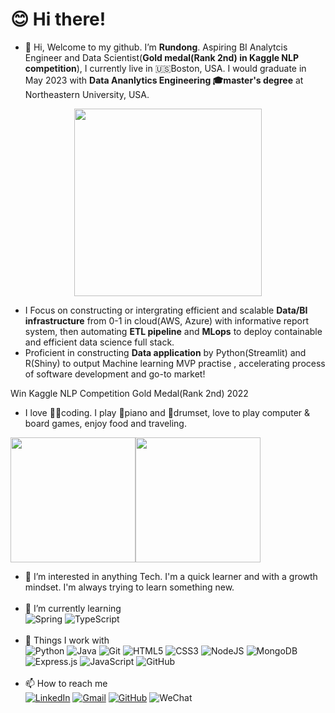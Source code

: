 # 😊 Hi there!

- 👋 Hi, Welcome to my github. I’m **Rundong**. Aspiring BI Analytcis Engineer and Data Scientist(**Gold medal(Rank 2nd) in Kaggle NLP competition**), I currently live in 🇺🇸Boston, USA. I would graduate in May 2023 with **Data Ananlytics Engineering 🎓master's degree** at Northeastern University, USA.
<div id="header" align="center">
  <img src="https://media.giphy.com/media/dyzew7Py7bnW9DiJJj/giphy.gif" width="300"/>
</div>

- I Focus on constructing or intergrating efficient and scalable **Data/BI infrastructure** from 0-1 in cloud(AWS, Azure) with informative report system, then automating **ETL pipeline** and **MLops** to deploy containable and efficient data science full stack.
- Proficient in constructing **Data application** by Python(Streamlit) and R(Shiny) to output Machine learning MVP practise , accelerating process of software development and go-to market!


Win Kaggle NLP Competition Gold Medal(Rank 2nd) 2022
- I love 👩‍💻coding. I play 🎹piano and 🥁drumset, love to play computer & board games, enjoy food and traveling.<br>

<img src="https://cdn.pixabay.com/photo/2014/06/13/00/16/figure-367946_960_720.png" height="200"><img src="https://cdn.pixabay.com/photo/2018/09/24/08/31/pixel-cells-3699334_960_720.png" height="200"><br>

- 👀 I’m interested in anything Tech. I'm a quick learner and with a growth mindset. I'm always trying to learn something new.<br><br>
- 🌱 I’m currently learning <br>
![Spring](https://img.shields.io/badge/spring-%236DB33F.svg?style=for-the-badge&logo=spring&logoColor=white) 
![TypeScript](https://img.shields.io/badge/typescript-%23007ACC.svg?style=for-the-badge&logo=typescript&logoColor=white)<br><br>
- 🔧 Things I work with <br> 
![Python](https://img.shields.io/badge/python-3670A0?style=for-the-badge&logo=python&logoColor=ffdd54)
![Java](https://img.shields.io/badge/java-%23ED8B00.svg?style=for-the-badge&logo=java&logoColor=white)
![Git](https://img.shields.io/badge/git-%23F05033.svg?style=for-the-badge&logo=git&logoColor=white)
![HTML5](https://img.shields.io/badge/html5-%23E34F26.svg?style=for-the-badge&logo=html5&logoColor=white)
![CSS3](https://img.shields.io/badge/css3-%231572B6.svg?style=for-the-badge&logo=css3&logoColor=white)
![NodeJS](https://img.shields.io/badge/node.js-6DA55F?style=for-the-badge&logo=node.js&logoColor=white)
![MongoDB](https://img.shields.io/badge/MongoDB-%234ea94b.svg?style=for-the-badge&logo=mongodb&logoColor=white)
![Express.js](https://img.shields.io/badge/express.js-%23404d59.svg?style=for-the-badge&logo=express&logoColor=%2361DAFB)
![JavaScript](https://img.shields.io/badge/javascript-%23323330.svg?style=for-the-badge&logo=javascript&logoColor=%23F7DF1E)
![GitHub](https://img.shields.io/badge/github-%23121011.svg?style=for-the-badge&logo=github&logoColor=white)<br><br>
- 📫 How to reach me <br>
<a href="https://www.linkedin.com/in/raydenxu/">![LinkedIn](https://img.shields.io/badge/LinkedIn-0077B5?style=plastic&logo=linkedin&logoColor=white)</a>
<a href="mailto:rexanderxu@gmail.com">![Gmail](https://img.shields.io/badge/Gmail-D14836?style=plastic&logo=gmail&logoColor=white)</a>
<a href="https://github.com/Rayden-Xu">![GitHub](https://img.shields.io/badge/github-%23121011.svg?style=plastic&logo=github&logoColor=white)</a>
![WeChat](https://img.shields.io/badge/WeChat-07C160?style=plastic&logo=wechat&logoColor=white)

